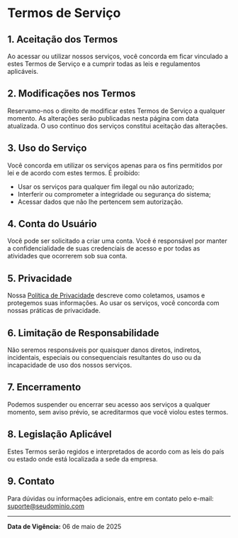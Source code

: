 # Termos de Serviço

## 1. Aceitação dos Termos

Ao acessar ou utilizar nossos serviços, você concorda em ficar vinculado a estes Termos de Serviço e a cumprir todas as leis e regulamentos aplicáveis.

## 2. Modificações nos Termos

Reservamo-nos o direito de modificar estes Termos de Serviço a qualquer momento. As alterações serão publicadas nesta página com data atualizada. O uso contínuo dos serviços constitui aceitação das alterações.

## 3. Uso do Serviço

Você concorda em utilizar os serviços apenas para os fins permitidos por lei e de acordo com estes termos. É proibido:

- Usar os serviços para qualquer fim ilegal ou não autorizado;
- Interferir ou comprometer a integridade ou segurança do sistema;
- Acessar dados que não lhe pertencem sem autorização.

## 4. Conta do Usuário

Você pode ser solicitado a criar uma conta. Você é responsável por manter a confidencialidade de suas credenciais de acesso e por todas as atividades que ocorrerem sob sua conta.

## 5. Privacidade

Nossa [Política de Privacidade](https://thiago-coucello.github.io/meta-policy-template/) descreve como coletamos, usamos e protegemos suas informações. Ao usar os serviços, você concorda com nossas práticas de privacidade.

## 6. Limitação de Responsabilidade

Não seremos responsáveis por quaisquer danos diretos, indiretos, incidentais, especiais ou consequenciais resultantes do uso ou da incapacidade de uso dos nossos serviços.

## 7. Encerramento

Podemos suspender ou encerrar seu acesso aos serviços a qualquer momento, sem aviso prévio, se acreditarmos que você violou estes termos.

## 8. Legislação Aplicável

Estes Termos serão regidos e interpretados de acordo com as leis do país ou estado onde está localizada a sede da empresa.

## 9. Contato

Para dúvidas ou informações adicionais, entre em contato pelo e-mail: suporte@seudominio.com

---

**Data de Vigência:** 06 de maio de 2025
